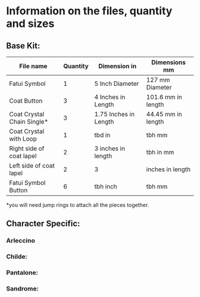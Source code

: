 # Information on the files, quantity and sizes 

## Base Kit: 

| File name |	Quantity | Dimension in | Dimensions mm |
| --------- | -------- | ------------ | ------------- |
| Fatui Symbol | 1	|5 Inch Diameter |127 mm Diameter| 
| Coat Button	|3 | 4 Inches in Length | 101.6 mm in length |
| Coat Crystal Chain Single* | 3	| 1.75 Inches in Length | 44.45 mm in length |
| Coat Crystal with Loop	| 1 | tbd in | tbh mm |	
| Right side of coat lapel | 2	| 3 inches in length| tbh in mm |  
| Left side of coat lapel |	2 |	3 | inches in length | tbh in mm | 
| Fatui Symbol Button |	6 | tbh inch | tbh mm | 

*you will need jump rings to attach all the pieces together. 

## Character Specific: 

### Arleccino

### Childe: 

### Pantalone: 


### Sandrome: 


